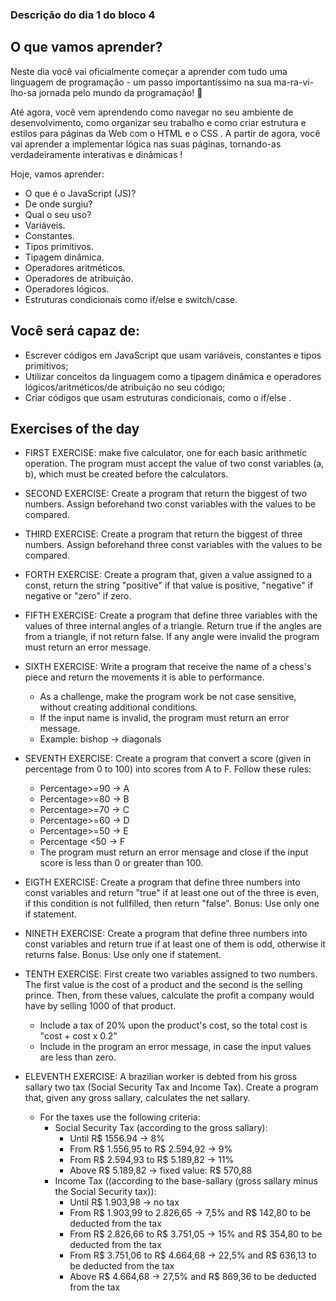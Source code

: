 ### Descrição do dia 1 do bloco 4

## O que vamos aprender?

Neste dia você vai oficialmente começar a aprender com tudo uma linguagem de programação - um passo importantíssimo na sua ma-ra-vi-lho-sa jornada pelo mundo da programação! 🎉

Até agora, você vem aprendendo como navegar no seu ambiente de desenvolvimento, como organizar seu trabalho e como criar estrutura e estilos para páginas da Web com o HTML e o CSS . A partir de agora, você vai aprender a implementar lógica nas suas páginas, tornando-as verdadeiramente interativas e dinâmicas !

Hoje, vamos aprender:

- O que é o JavaScript (JS)?
- De onde surgiu?
- Qual o seu uso?
- Variáveis.
- Constantes.
- Tipos primitivos.
- Tipagem dinâmica.
- Operadores aritméticos.
- Operadores de atribuição.
- Operadores lógicos.
- Estruturas condicionais como if/else e switch/case.

## Você será capaz de:

- Escrever códigos em JavaScript que usam variáveis, constantes e tipos primitivos;
- Utilizar conceitos da linguagem como a tipagem dinâmica e operadores lógicos/aritméticos/de atribuição no seu código;
- Criar códigos que usam estruturas condicionais, como o if/else .

## Exercises of the day

- FIRST EXERCISE: make five calculator, one for each basic arithmetic operation.
  The program must accept the value of two const variables (a, b), which
  must be created before the calculators.

- SECOND EXERCISE: Create a program that return the biggest of two numbers.
  Assign beforehand two const variables with the values to be compared.

- THIRD EXERCISE: Create a program that return the biggest of three numbers.
  Assign beforehand three const variables with the values to be compared.

- FORTH EXERCISE: Create a program that, given a value assigned to a const, return
  the string "positive" if that value is positive, "negative" if negative or "zero"
  if zero.

- FIFTH EXERCISE: Create a program that define three variables with the values
  of three internal angles of a triangle. Return true if the angles are from a triangle, if not
  return false. If any angle were invalid the program must return an error message.

- SIXTH EXERCISE: Write a program that receive the name of a chess's piece and return the movements it is able to performance.

  - As a challenge, make the program work be not case sensitive, without creating additional
    conditions.
  - If the input name is invalid, the program must return an error message.
  - Example: bishop -> diagonals

- SEVENTH EXERCISE: Create a program that convert a score (given in percentage from 0 to 100) into scores from A to F. Follow these rules:

  - Percentage>=90 -> A
  - Percentage>=80 -> B
  - Percentage>=70 -> C
  - Percentage>=60 -> D
  - Percentage>=50 -> E
  - Percentage <50 -> F
  - The program must return an error mensage and close if the input score is less than 0 or greater than 100.

- EIGTH EXERCISE: Create a program that define three numbers into const variables and
  return "true" if at least one out of the three is even, if this condition is
  not fullfilled, then return "false". Bonus: Use only one if statement.

- NINETH EXERCISE: Create a program that define three numbers into const variables
  and return true if at least one of them is odd, otherwise it returns false. Bonus: Use
  only one if statement.

- TENTH EXERCISE: First create two variables assigned to two numbers. The first value is the
  cost of a product and the second is the selling prince. Then, from these values, calculate
  the profit a company would have by selling 1000 of that product.

  - Include a tax of 20% upon the product's cost, so the total cost is "cost + cost x 0.2"
  - Include in the program an error message, in case the input values are less than zero.

- ELEVENTH EXERCISE: A brazilian worker is debted from his gross sallary two tax (Social
  Security Tax and Income Tax). Create a program that, given any gross sallary, calculates the
  net sallary.
  - For the taxes use the following criteria:
    - Social Security Tax (according to the gross sallary):
      - Until R$ 1556.94 -> 8%
      - From R$ 1.556,95 to R$ 2.594,92 -> 9%
      - From R$ 2.594,93 to R$ 5.189,82 -> 11%
      - Above R$ 5.189,82 -> fixed value: R$ 570,88
    - Income Tax ((according to the base-sallary (gross sallary minus the Social Security tax)):
      - Until R$ 1.903,98 -> no tax
      - From R$ 1.903,99 to 2.826,65 -> 7,5% and R$ 142,80 to be deducted from the tax
      - From R$ 2.826,66 to R$ 3.751,05 -> 15% and R$ 354,80 to be deducted from the tax
      - From R$ 3.751,06 to R$ 4.664,68 -> 22,5% and R$ 636,13 to be deducted from the tax
      - Above R$ 4.664,68 -> 27,5% and R$ 869,36 to be deducted from the tax
